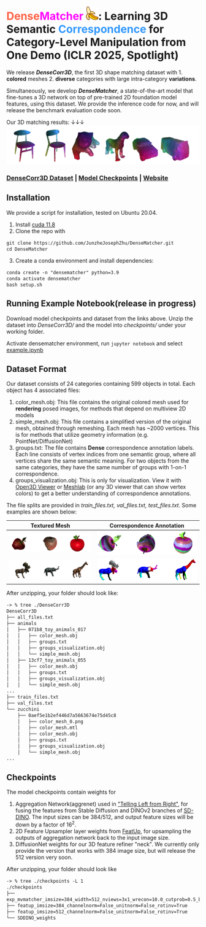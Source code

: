 # <span style="color:#FF6347">Dense</span><span style="color:magenta">Matcher</span> <img src="figs/banana-icon.svg" width="32">: Learning 3D Semantic <span style="color:#3399FF">Correspondence</span> for Category-Level Manipulation from One Demo (ICLR 2025, Spotlight)

We release ***<b>DenseCorr3D</b>***, the first 3D shape matching dataset  with 1. <b>colored</b> meshes 2. <b>diverse</b> categories with large intra-category <b>variations</b>. 

Simultaneously, we develop ***<b>DenseMatcher</b>***, a state-of-the-art model that fine-tunes a 3D network on top of pre-trained 2D foundation model features, using this dataset. We provide the inference code for now, and will release the benchmark evaluation code soon.

Our 3D matching results: &#8595;&#8595;&#8595;
![model results](figs/results.png)


### [DenseCorr3D Dataset](https://drive.google.com/file/d/1bpgsNu8JewRafhdRN4woQL7ObQtfgcpu/view?usp=sharing) | [Model Checkpoints](https://drive.google.com/file/d/1rVNixF4AYYQgmQ-biJaLtbT_wGHPXkCf/view?usp=sharing) | [Website](https://tea-lab.github.io/DenseMatcher/)

## Installation
We provide a script for installation, tested on Ubuntu 20.04.
1. Install [cuda 11.8](https://developer.nvidia.com/cuda-11-8-0-download-archive)
2. Clone the repo with 
```
git clone https://github.com/JunzheJosephZhu/DenseMatcher.git
cd DenseMatcher
```
3. Create a conda environment and install dependencies: 
```
conda create -n "densematcher" python=3.9
conda activate densematcher
bash setup.sh
```

## Running Example Notebook(release in progress)
Download model checkpoints and dataset from the links above. Unzip the dataset into *DenseCorr3D/* and the model into *checkpoints/* under your working folder.

Activate densematcher environment, run ```jupyter notebook``` and select [example.ipynb](example.ipynb)

## Dataset Format
Our dataset consists of 24 categories containing 599 objects in total. Each object has 4 associated files:
1. color_mesh.obj: This file contains the original colored mesh used for <b>rendering</b> posed images, for methods that depend on multiview 2D models
2. simple_mesh.obj: This file contains a simplified version of the original mesh, obtained through remeshing. Each mesh has ~2000 vertices. This is for methods that utilize geometry information (e.g. PointNet/DiffusionNet)
3. groups.txt: The file contains <b>Dense</b> correspondence annotation labels. Each line consists of vertex indices from one semantic group, where all vertices share the same semantic meaning. For two objects from the same categories, they have the same number of groups with 1-on-1 correspondence.   
4. groups_visualization.obj: This is only for visualization. View it with [Open3D Viewer](https://www.open3d.org/download/) or [Meshlab](https://www.meshlab.net/) (or any 3D viewer that can show vertex colors) to get a better understanding of correspondence annotations.

The file splits are provided in *train_files.txt, val_files.txt, test_files.txt*. Some examples are shown below:

Textured Mesh | Correspondence Annotation
:-------------------------:|:-------------------------:
![](figs/apples_color.png)  |  ![](figs/apples_annotation2.png)
![](figs/animals_color.png) |  ![](figs/animals_annotation.png)


After unzipping, your folder should look like:
```
-> % tree ./DenseCorr3D 
DenseCorr3D
├── all_files.txt
├── animals
│   ├── 071b8_toy_animals_017
│   │   ├── color_mesh.obj
│   │   ├── groups.txt
│   │   ├── groups_visualization.obj
│   │   └── simple_mesh.obj
│   ├── 13cf7_toy_animals_055
│   │   ├── color_mesh.obj
│   │   ├── groups.txt
│   │   ├── groups_visualization.obj
│   │   └── simple_mesh.obj
...
├── train_files.txt
├── val_files.txt
└── zucchini
    ├── 0aef5e1b2ef446d7a5663674e75d45c8
    │   ├── color_mesh_0.png
    │   ├── color_mesh.mtl
    │   ├── color_mesh.obj
    │   ├── groups.txt
    │   ├── groups_visualization.obj
    │   └── simple_mesh.obj
...
```

## Checkpoints
The model checkpoints contain weights for 
1. Aggregation Network(aggrenet) used in ["Telling Left from Right"](https://telling-left-from-right.github.io/), for fusing the features from Stable Diffusion and DINOv2 branches of [SD-DINO](https://sd-complements-dino.github.io/). The input sizes can be 384/512, and output feature sizes will be down by a factor of $16^2$.
2. 2D Feature Upsampler layer weights from [FeatUp](https://openreview.net/forum?id=GkJiNn2QDF), for upsampling the outputs of aggregation network back to the input image size.
3. DiffusionNet weights for our 3D feature refiner "neck". We currently only provide the version that works with 384 image size, but will release the 512 version very soon.

After unzipping, your folder should look like
```
-> % tree ./checkpoints -L 1
./checkpoints
├── exp_mvmatcher_imsize=384_width=512_nviews=3x1_wrecon=10.0_cutprob=0.5_blocks=8_release_jitter=0.0
├── featup_imsize=384_channelnorm=False_unitnorm=False_rotinv=True
├── featup_imsize=512_channelnorm=False_unitnorm=False_rotinv=True
└── SDDINO_weights
```
